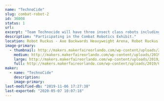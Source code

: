 ```yaml
---
name: "TechnoCide"
slug: combat-robot-2
id: 36008
status: 1
url: 
excerpt: "Team Technocide will have three insect class robots including \"Venom\", \"Recon\" and \"KRAWL\"."
description: "Participating in the Combat Robotics Exhibit."
location: Robot Ruckus - Axe Backwards Heavyweight Arena, Robot Ruckus - Small Arena
image-primary:
  - thumbnail: http://makers.makerfaireorlando.com/wp-content/uploads/2019/08/Technocide-Banner-Black-x720-150x150.jpg
    medium: http://makers.makerfaireorlando.com/wp-content/uploads/2019/08/Technocide-Banner-Black-x720-300x84.jpg
    large: http://makers.makerfaireorlando.com/wp-content/uploads/2019/08/Technocide-Banner-Black-x720-1024x288.jpg
    full: http://makers.makerfaireorlando.com/wp-content/uploads/2019/08/Technocide-Banner-Black-x720.jpg
maker:
  - name: "TechnoCide"
    description:
    image-primary: 
last-modified-db: "2019-11-06 17:27:38"
last-exported: "2020-05-07 10:07:18"
---
```


